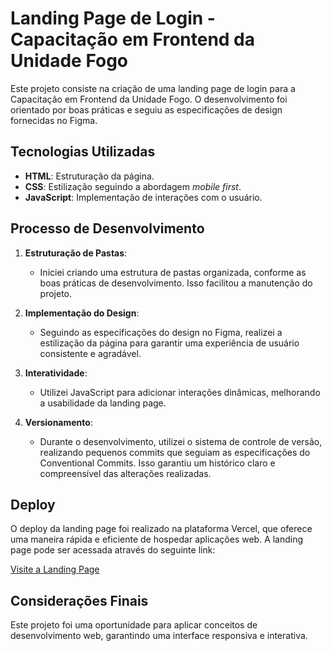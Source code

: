 # Landing Page de Login - Capacitação em Frontend da Unidade Fogo

Este projeto consiste na criação de uma landing page de login para a Capacitação em Frontend da Unidade Fogo. O desenvolvimento foi orientado por boas práticas e seguiu as especificações de design fornecidas no Figma.
 
## Tecnologias Utilizadas

- **HTML**: Estruturação da página.
- **CSS**: Estilização seguindo a abordagem *mobile first*.
- **JavaScript**: Implementação de interações com o usuário.

## Processo de Desenvolvimento

1. **Estruturação de Pastas**: 
   - Iniciei criando uma estrutura de pastas organizada, conforme as boas práticas de desenvolvimento. Isso facilitou a manutenção do projeto.

2. **Implementação do Design**:
   - Seguindo as especificações do design no Figma, realizei a estilização da página para garantir uma experiência de usuário consistente e agradável.

3. **Interatividade**:
   - Utilizei JavaScript para adicionar interações dinâmicas, melhorando a usabilidade da landing page.

4. **Versionamento**:
   - Durante o desenvolvimento, utilizei o sistema de controle de versão, realizando pequenos commits que seguiam as especificações do Conventional Commits. Isso garantiu um histórico claro e compreensível das alterações realizadas.

## Deploy

O deploy da landing page foi realizado na plataforma Vercel, que oferece uma maneira rápida e eficiente de hospedar aplicações web. A landing page pode ser acessada através do seguinte link:

[Visite a Landing Page](https://capacitacao-front-end-unidade-fogo.vercel.app/)

## Considerações Finais

Este projeto foi uma oportunidade para aplicar conceitos de desenvolvimento web, garantindo uma interface responsiva e interativa. 
